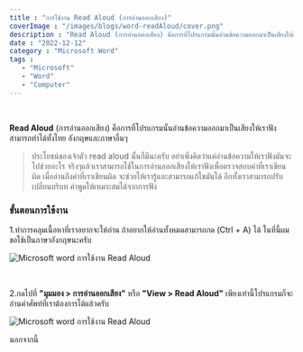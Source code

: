 ```yaml
---
title : "การใช้งาน Read Aloud (การอ่านออกเสียง)"
coverImage : "/images/blogs/word-readAloud/cover.png"
description : "Read Aloud (การอ่านออกเสียง) คือการที่โปรแกรมนั้นอ่านข้อความออกมาเป็นเสียงให้เราฟังสามารถทำได้ทั้งไทย อังกฤษและภาษาอื่นๆ "
date : "2022-12-12"
category : "Microsoft Word"
tags : 
   - "Microsoft"
   - "Word"
   - "Computer"
---
```


<br>

**Read Aloud** (การอ่านออกเสียง) คือการที่โปรแกรมนั้นอ่านข้อความออกมาเป็นเสียงให้เราฟังสามารถทำได้ทั้งไทย อังกฤษและภาษาอื่นๆ 

> ประโยชน์ของเจ้าตัว read aloud นั้นก็มีนะครับ อย่าเพิ่งคิดว่าแค่อ่านข้อความให้เราฟังมันจะไปช่วยอะไร จริงๆแล้วเราสามารถใช้ในการอ่านออกเสียงให้เราฟังเพื่อตรวจสอบคำที่เราเขียนผิด เมื่ออ่านถึงคำที่เราเขียนผิด จะช่วยให้เรารู้และสามารถแก้ไขมันได้ อีกทั้งเราสามารถปรับเปลี่ยนบริบท คำพูดให้เหมาะสมได้จากการฟัง

### ขั้นตอนการใช้งาน

1.ทำการคลุมเนื้อหาที่เราอยากจะให้อ่าน ถ้าอยากให้อ่านทั้งหมดสามารถกด (Ctrl + A) ได้ ในที่นี้ผมขอใช้เป็นภาษาอังกฤษนะครับ

![Microsoft word การใช้งาน Read Aloud](/images/blogs/word-readAloud/1.png "การใช้งาน Read Aloud")

<br>

2.กดไปที่ **"มุมมอง > การอ่านออกเสียง"** หรือ **"View > Read Aloud"** เพียงเท่านี้โปรแกรมก็จะอ่านคำศัพท์ที่เราต้องการได้แล้วครับ

![Microsoft word การใช้งาน Read Aloud](/images/blogs/word-readAloud/2.png "การใช้งาน Read Aloud")

นอกจากนี้